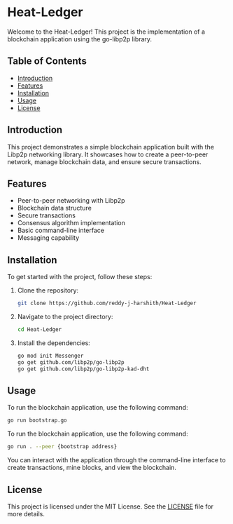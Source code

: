 # Heat-Ledger

Welcome to the Heat-Ledger! This project is the implementation of a blockchain application using the go-libp2p library.

## Table of Contents

- [Introduction](#introduction)
- [Features](#features)
- [Installation](#installation)
- [Usage](#usage)
- [License](#license)

## Introduction

This project demonstrates a simple blockchain application built with the Libp2p networking library. It showcases how to create a peer-to-peer network, manage blockchain data, and ensure secure transactions.

## Features

- Peer-to-peer networking with Libp2p
- Blockchain data structure
- Secure transactions
- Consensus algorithm implementation
- Basic command-line interface
- Messaging capability

## Installation

To get started with the project, follow these steps:

1. Clone the repository:
    ```sh
    git clone https://github.com/reddy-j-harshith/Heat-Ledger
    ```
2. Navigate to the project directory:
    ```sh
    cd Heat-Ledger
    ```
3. Install the dependencies:
    ```sh
    go mod init Messenger
    go get github.com/libp2p/go-libp2p
    go get github.com/libp2p/go-libp2p-kad-dht
    ```

## Usage

To run the blockchain application, use the following command:
```sh
go run bootstrap.go
```

To run the blockchain application, use the following command:
```sh
go run . --peer {bootstrap address}
```

You can interact with the application through the command-line interface to create transactions, mine blocks, and view the blockchain.

## License

This project is licensed under the MIT License. See the [LICENSE](LICENSE) file for more details.
